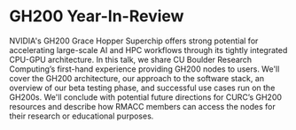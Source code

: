 # GH200 Year-In-Review 

NVIDIA's GH200 Grace Hopper Superchip offers strong potential for 
accelerating large-scale AI and HPC workflows through its tightly 
integrated CPU-GPU architecture. In this talk, we share CU Boulder 
Research Computing’s first-hand experience providing GH200 nodes 
to users. We'll cover the GH200 architecture, our approach to the 
software stack, an overview of our beta testing phase, and successful 
use cases run on the GH200s. We'll conclude with potential future 
directions for CURC’s GH200 resources and describe how RMACC members 
can access the nodes for their research or educational purposes. 
